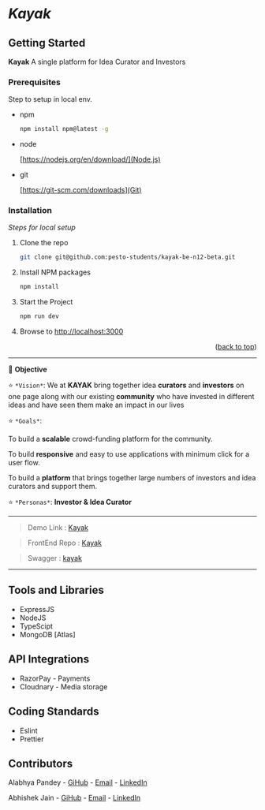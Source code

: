 # _Kayak_

<div id="top"></div>

## Getting Started

**Kayak** A single platform for Idea Curator and Investors

### Prerequisites

Step to setup in local env.

- npm
  ```sh
  npm install npm@latest -g
  ```
- node

  [https://nodejs.org/en/download/](Node.js)

- git

  [https://git-scm.com/downloads](Git)

### Installation

_Steps for local setup_

1. Clone the repo
   ```sh
   git clone git@github.com:pesto-students/kayak-be-n12-beta.git
   ```
2. Install NPM packages
   ```sh
   npm install
   ```
3. Start the Project
   ```sh
   npm run dev
   ```
4. Browse to [http://localhost:3000](Link)

<p align="right">(<a href="#top">back to top</a>)</p>

---

🎯 **Objective**

⭐ `*Vision*`: We at **KAYAK** bring together idea **curators** and **investors** on one page along with our existing **community** who have invested in different ideas and have seen them make an impact in our lives

⭐ `*Goals*`:

To build a **scalable** crowd-funding platform for the community.

To build **responsive** and easy to use applications with minimum click for a user flow.

To build a **platform** that brings together large numbers of investors and idea curators and support them.

⭐ `*Personas*`: **Investor & Idea Curator**

---

> Demo Link : [Kayak](http://kayak-frontend.herokuapp.com/)

> FrontEnd Repo : [Kayak](https://github.com/pesto-students/kayak-fe-n12-beta)

> Swagger : [kayak](https://kayak-backend.herokuapp.com/api-docs/)

---

## Tools and Libraries

- ExpressJS
- NodeJS
- TypeScipt
- MongoDB [Atlas]

## API Integrations

- RazorPay - Payments
- Cloudnary - Media storage

## Coding Standards

- Eslint
- Prettier

## Contributors

Alabhya Pandey - [GiHub](https://github.com/alabhya139) - [Email](mailto:alabhyap@gmail.com) - [LinkedIn](https://linkedin.com/in/alabhya13)

Abhishek Jain - [GiHub](https://github.com/abhijain2618) - [Email](mailto:abhijain2618@gmail.com) - [LinkedIn](https://www.linkedin.com/in/abhijain2618)
